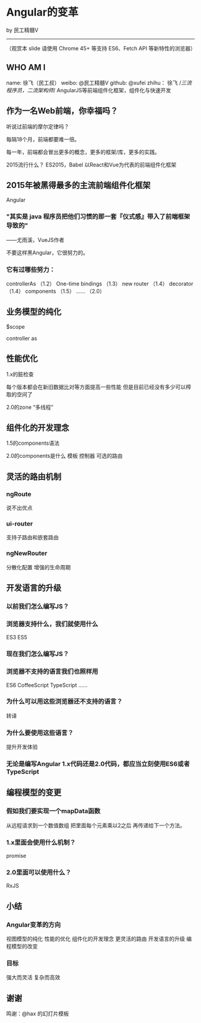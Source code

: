 # Angular的变革
  by 民工精髓V
  ________________________________
  （观赏本 slide 请使用 Chrome 45+ 等支持 ES6、Fetch API 等新特性的浏览器）

## WHO AM I
  name: 徐飞（民工叔）
  weibo: @民工精髓V
  github: @xufei
  zhihu： 徐飞 /*三流程序员，二流架构师*/
  AngularJS等前端组件化框架，组件化与快速开发

## 作为一名Web前端，你幸福吗？

听说过前端的摩尔定律吗？

每隔18个月，前端都要难一倍。

每一年，前端都会冒出更多的概念，更多的框架/库，更多的实践。

2015流行什么？
  ES2015，Babel
  以React和Vue为代表的前端组件化框架

## 2015年被黑得最多的主流前端组件化框架

Angular
  
### "其实是 java 程序员把他们习惯的那一套『仪式感』带入了前端框架导致的"
——尤雨溪，VueJS作者

不要这样黑Angular，它很努力的。

### 它有过哪些努力：
  controllerAs （1.2）
  One-time bindings （1.3）
  new router （1.4）
  decorator （1.4）
  components （1.5）
  …… （2.0）

## 业务模型的纯化

$scope

controller as

## 性能优化

1.x的脏检查

每个版本都会在新旧数据比对等方面提高一些性能
但是目前已经没有多少可以榨取的空间了

2.0的zone
“多线程”

## 组件化的开发理念

1.5的components语法

2.0的components是什么
  模板
  控制器
  可选的路由

## 灵活的路由机制

### ngRoute
  说不出优点

### ui-router
  支持子路由和嵌套路由

### ngNewRouter
  分散化配置
  增强的生命周期
  
## 开发语言的升级

### 以前我们怎么编写JS？

### 浏览器支持什么，我们就使用什么
  ES3
  ES5
  
### 现在我们怎么编写JS？

### 浏览器不支持的语言我们也照样用
  ES6
  CoffeeScript
  TypeScript
  ……

### 为什么可以用这些浏览器还不支持的语言？
  转译
  
### 为什么要使用这些语言？
  提升开发体验
  
### 无论是编写Angular 1.x代码还是2.0代码，都应当立刻使用ES6或者TypeScript

## 编程模型的变更

### 假如我们要实现一个mapData函数
  从远程请求到一个数值数组
  把里面每个元素乘以2之后
  再传递给下一个方法。

### 1.x里面会使用什么机制？

promise

### 2.0里面可以使用什么？

RxJS

## 小结

### Angular变革的方向
  视图模型的纯化
  性能的优化
  组件化的开发理念
  更灵活的路由
  开发语言的升级
  编程模型的改变

### 目标
  强大而灵活
  复杂而高效

## 谢谢

鸣谢：@hax 的幻灯片模板
